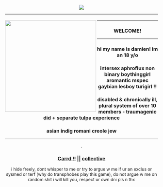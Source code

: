 *<p align=center>* ![](https://i.pinimg.com/originals/7f/1f/4f/7f1f4f83cc99503428834e9aa6c83366.gif)

---

#### []()

<img align="left" width="300" height="300" src="https://64.media.tumblr.com/91475a45079683ce11f830b615fafd94/76a018861d0c117e-b9/s250x400/9f7050b6652abec9479253390623ad5e6961e312.gifv">

---

### *<p align=center>* WELCOME!

---
### *<p align=center>* hi my name is  damien! im an 18 y/o 
### *<p align=center>* intersex aphroflux non binary boythinggirl aromantic mspec gaybian lesboy turigirl !!
### *<p align=center>* disabled & chronically ill, plural system of over 10 members - traumagenic did + separate tulpa experience
### *<p align=center>* asian indig romani creole jew


---

<p align=center> .

### *<p align=center>* [Carrd !!](https://rentry.co/benry) || [collective](https://rentry.co/plurality) 
  
<p align=center> i hide freely, dont whisper to me or try to argue w me if ur an exclus or sysmed or terf (why do transphobes play this game), do not argue w me on random shit i will kill you, respect ur own dni pls n thx
